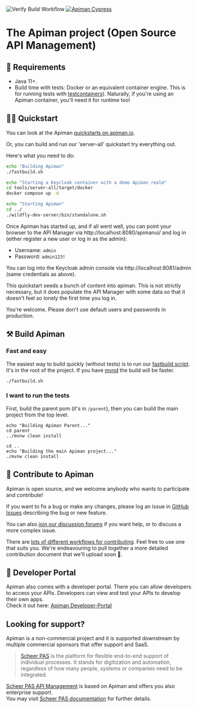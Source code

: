 ![Verify Build Workflow](https://github.com/Apiman/apiman/workflows/Verify%20Build%20Workflow/badge.svg)
[![Apiman Cypress](https://img.shields.io/endpoint?url=https://dashboard.cypress.io/badge/simple/tpeh3n/master&style=flat&logo=cypress)](https://dashboard.cypress.io/projects/tpeh3n/runs)

# The Apiman project (Open Source API Management)

## 📖 Requirements

- Java 11+.
- Build time with tests: Docker or an equivalent container engine. This is for running tests with [testcontainers](https://www.testcontainers.org/supported_docker_environment/)). Naturally, if you're using an Apiman container, you'll need it for runtime too!

## 🏃‍♂️ Quickstart

You can look at the Apiman [quickstarts on apiman.io](https://www.apiman.io).

Or, you can build and run our 'server-all' quickstart try everything out.

Here's what you need to do:

```bash
echo "Building Apiman"
./fastbuild.sh

echo "Starting a Keycloak container with a demo Apiman realm"
cd tools/server-all/target/docker
docker compose up -d

echo "Starting Apiman"
cd ../
./wildfly-dev-server/bin/standalone.sh
```

Once Apiman has started up, and if all went well, you can point your browser to the API Manager via http://localhost:8080/apimanui/ and log in (either register a new user or log in as the admin):

* Username: `admin`
* Password: `admin123!`

You can log into the Keycloak admin console via http://localhost:8081/admin (same credentials as above).

This quickstart seeds a bunch of content into apiman. This is not strictly necessary, but it does populate the API Manager with some data so that it doesn't feel so lonely the first time you log in.

You're welcome. Please don't use default users and passwords in production.

## ⚒️ Build Apiman

### Fast and easy

The easiest way to build quickly (without tests) is to run our [fastbuild script](https://github.com/apiman/apiman/blob/master/fastbuild.sh). It's in the root of the project. If you have [mvnd](https://github.com/apache/maven-mvnd/) the build will be faster.

```shell
./fastbuild.sh 
```

### I want to run the tests

First, build the parent pom (it's in `/parent`), then you can build the main project from the top level.

```shell
echo "Building Apiman Parent..."
cd parent
../mvnw clean install

cd ..
echo "Building the main Apiman project..."
./mvnw clean install
```

## 👷 Contribute to Apiman

Apiman is open source, and we welcome anybody who wants to participate and contribute!

If you want to fix a bug or make any changes, please log an issue in [GitHub Issues](https://github.com/apiman/apiman/issues) describing the bug or new feature. 

You can also [join our discussion forums](https://github.com/apiman/apiman/discussions) if you want help, or to discuss a more complex issue.

There are [lots of different workflows for contributing](https://docs.github.com/en/github/collaborating-with-pull-requests/proposing-changes-to-your-work-with-pull-requests/creating-a-pull-request). Feel free to use one that suits you. We're endeavouring to pull together a more detailed contribution document that we'll upload soon 🙌.

## 🔎 Developer Portal

Apiman also comes with a developer portal. There you can allow developers to access your APIs. Developers can view and test your APIs to develop their own apps.\
Check it out here: [Apiman Developer-Portal](https://github.com/apiman/apiman-developer-portal)

## Looking for support?

Apiman is a non-commercial project and it is supported downstream by multiple commercial sponsors that offer support and SaaS.

 > [Scheer PAS](https://www.scheer-pas.com/en/) is the platform for flexible end-to-end support of individual processes. It stands for digitization and automation, regardless of how many people, systems or companies need to be integrated.

[Scheer PAS API Management](https://www.scheer-pas.com/en/api-management/) is based on Apiman and offers you also enterprise support.\
You may visit [Scheer PAS documentation](https://doc.scheer-pas.com/display/HOME) for further details.
